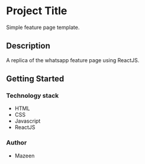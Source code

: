 # Project Title

Simple feature page template.

## Description

A replica of the whatsapp feature page using ReactJS.

## Getting Started

### Technology stack

* HTML
* CSS
* Javascript
* ReactJS

### Author

* Mazeen